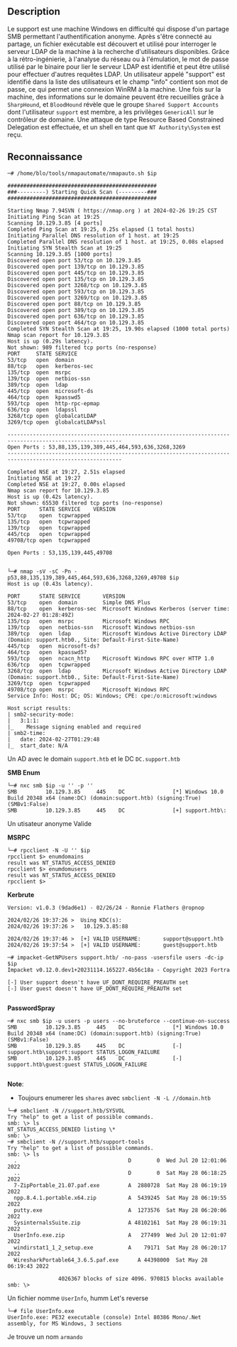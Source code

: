 ## Description
Le support est une machine Windows en difficulté qui dispose d'un partage SMB permettant l'authentification anonyme. Après s'être connecté au partage, un fichier exécutable est découvert et utilisé pour interroger le serveur LDAP de la machine à la recherche d'utilisateurs disponibles. Grâce à la rétro-ingénierie, à l'analyse du réseau ou à l'émulation, le mot de passe utilisé par le binaire pour lier le serveur LDAP est identifié et peut être utilisé pour effectuer d'autres requêtes LDAP. Un utilisateur appelé "support" est identifié dans la liste des utilisateurs et le champ "info" contient son mot de passe, ce qui permet une connexion WinRM à la machine. Une fois sur la machine, des informations sur le domaine peuvent être recueillies grâce à `SharpHound`, et `BloodHound` révèle que le groupe `Shared Support Accounts` dont l'utilisateur `support` est membre, a les privilèges `GenericAll` sur le contrôleur de domaine. Une attaque de type Resource Based Constrained Delegation est effectuée, et un shell en tant que `NT Authority\System` est reçu.


## Reconnaissance
```
─# /home/blo/tools/nmapautomate/nmapauto.sh $ip

###############################################
###---------) Starting Quick Scan (---------###
###############################################

Starting Nmap 7.94SVN ( https://nmap.org ) at 2024-02-26 19:25 CST
Initiating Ping Scan at 19:25
Scanning 10.129.3.85 [4 ports]
Completed Ping Scan at 19:25, 0.25s elapsed (1 total hosts)
Initiating Parallel DNS resolution of 1 host. at 19:25
Completed Parallel DNS resolution of 1 host. at 19:25, 0.08s elapsed
Initiating SYN Stealth Scan at 19:25
Scanning 10.129.3.85 [1000 ports]
Discovered open port 53/tcp on 10.129.3.85
Discovered open port 139/tcp on 10.129.3.85
Discovered open port 445/tcp on 10.129.3.85
Discovered open port 135/tcp on 10.129.3.85
Discovered open port 3268/tcp on 10.129.3.85
Discovered open port 593/tcp on 10.129.3.85
Discovered open port 3269/tcp on 10.129.3.85
Discovered open port 88/tcp on 10.129.3.85
Discovered open port 389/tcp on 10.129.3.85
Discovered open port 636/tcp on 10.129.3.85
Discovered open port 464/tcp on 10.129.3.85
Completed SYN Stealth Scan at 19:25, 19.90s elapsed (1000 total ports)
Nmap scan report for 10.129.3.85
Host is up (0.29s latency).
Not shown: 989 filtered tcp ports (no-response)
PORT     STATE SERVICE
53/tcp   open  domain
88/tcp   open  kerberos-sec
135/tcp  open  msrpc
139/tcp  open  netbios-ssn
389/tcp  open  ldap
445/tcp  open  microsoft-ds
464/tcp  open  kpasswd5
593/tcp  open  http-rpc-epmap
636/tcp  open  ldapssl
3268/tcp open  globalcatLDAP
3269/tcp open  globalcatLDAPssl

----------------------------------------------------------------------------------------------------------
Open Ports : 53,88,135,139,389,445,464,593,636,3268,3269                                                                                                     
----------------------------------------------------------------------------------------------------------                                                   

Completed NSE at 19:27, 2.51s elapsed
Initiating NSE at 19:27
Completed NSE at 19:27, 0.00s elapsed
Nmap scan report for 10.129.3.85
Host is up (0.42s latency).
Not shown: 65530 filtered tcp ports (no-response)
PORT      STATE SERVICE    VERSION
53/tcp    open  tcpwrapped
135/tcp   open  tcpwrapped
139/tcp   open  tcpwrapped
445/tcp   open  tcpwrapped
49708/tcp open  tcpwrapped

Open Ports : 53,135,139,445,49708 


└─# nmap -sV -sC -Pn -p53,88,135,139,389,445,464,593,636,3268,3269,49708 $ip            
Host is up (0.43s latency).

PORT      STATE SERVICE       VERSION
53/tcp    open  domain        Simple DNS Plus
88/tcp    open  kerberos-sec  Microsoft Windows Kerberos (server time: 2024-02-27 01:28:49Z)
135/tcp   open  msrpc         Microsoft Windows RPC
139/tcp   open  netbios-ssn   Microsoft Windows netbios-ssn
389/tcp   open  ldap          Microsoft Windows Active Directory LDAP (Domain: support.htb0., Site: Default-First-Site-Name)
445/tcp   open  microsoft-ds?
464/tcp   open  kpasswd5?
593/tcp   open  ncacn_http    Microsoft Windows RPC over HTTP 1.0
636/tcp   open  tcpwrapped
3268/tcp  open  ldap          Microsoft Windows Active Directory LDAP (Domain: support.htb0., Site: Default-First-Site-Name)
3269/tcp  open  tcpwrapped
49708/tcp open  msrpc         Microsoft Windows RPC
Service Info: Host: DC; OS: Windows; CPE: cpe:/o:microsoft:windows

Host script results:
| smb2-security-mode: 
|   3:1:1: 
|_    Message signing enabled and required
| smb2-time: 
|   date: 2024-02-27T01:29:48
|_  start_date: N/A

```

Un AD avec le domain `support.htb` et le DC `DC.support.htb`

**SMB Enum**
```
└─# nxc smb $ip -u '' -p '' 
SMB         10.129.3.85     445    DC               [*] Windows 10.0 Build 20348 x64 (name:DC) (domain:support.htb) (signing:True) (SMBv1:False)
SMB         10.129.3.85     445    DC               [+] support.htb\: 

```
Un utisateur anonyme Valide

**MSRPC**
```
└─# rpcclient -N -U '' $ip
rpcclient $> enumdomains
result was NT_STATUS_ACCESS_DENIED
rpcclient $> enumdomusers
result was NT_STATUS_ACCESS_DENIED
rpcclient $> 
```

**Kerbrute**
```
Version: v1.0.3 (9dad6e1) - 02/26/24 - Ronnie Flathers @ropnop

2024/02/26 19:37:26 >  Using KDC(s):
2024/02/26 19:37:26 >   10.129.3.85:88

2024/02/26 19:37:46 >  [+] VALID USERNAME:       support@support.htb
2024/02/26 19:37:54 >  [+] VALID USERNAME:       guest@support.htb

─# impacket-GetNPUsers support.htb/ -no-pass -usersfile users -dc-ip $ip                     
Impacket v0.12.0.dev1+20231114.165227.4b56c18a - Copyright 2023 Fortra

[-] User support doesn't have UF_DONT_REQUIRE_PREAUTH set
[-] User guest doesn't have UF_DONT_REQUIRE_PREAUTH set
                                                        
```

**PasswordSpray**

```
─# nxc smb $ip -u users -p users --no-bruteforce --continue-on-success
SMB         10.129.3.85     445    DC               [*] Windows 10.0 Build 20348 x64 (name:DC) (domain:support.htb) (signing:True) (SMBv1:False)
SMB         10.129.3.85     445    DC               [-] support.htb\support:support STATUS_LOGON_FAILURE 
SMB         10.129.3.85     445    DC               [-] support.htb\guest:guest STATUS_LOGON_FAILURE 


```

**Note**:
- Toujours enumerer les `shares` avec `smbclient -N -L //domain.htb`
```
└─# smbclient -N //support.htb/SYSVOL
Try "help" to get a list of possible commands.
smb: \> ls
NT_STATUS_ACCESS_DENIED listing \*
smb: \> 
─# smbclient -N //support.htb/support-tools
Try "help" to get a list of possible commands.
smb: \> ls
  .                                   D        0  Wed Jul 20 12:01:06 2022
  ..                                  D        0  Sat May 28 06:18:25 2022
  7-ZipPortable_21.07.paf.exe         A  2880728  Sat May 28 06:19:19 2022
  npp.8.4.1.portable.x64.zip          A  5439245  Sat May 28 06:19:55 2022
  putty.exe                           A  1273576  Sat May 28 06:20:06 2022
  SysinternalsSuite.zip               A 48102161  Sat May 28 06:19:31 2022
  UserInfo.exe.zip                    A   277499  Wed Jul 20 12:01:07 2022
  windirstat1_1_2_setup.exe           A    79171  Sat May 28 06:20:17 2022
  WiresharkPortable64_3.6.5.paf.exe      A 44398000  Sat May 28 06:19:43 2022

                4026367 blocks of size 4096. 970815 blocks available
smb: \> 
```
Un fichier nomme `UserInfo`, humm Let's reverse

```
└─# file UserInfo.exe   
UserInfo.exe: PE32 executable (console) Intel 80386 Mono/.Net assembly, for MS Windows, 3 sections
```

Je trouve un nom `armando`
```


```